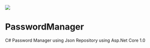 <img src="!https://travis-ci.org/SogetiUSA/PasswordManager.svg?branch=master!:https://travis-ci.org/SogetiUSA/PasswordManager" />

# PasswordManager
C# Password Manager using Json Repository using Asp.Net Core 1.0

